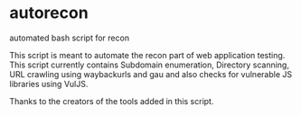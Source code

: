 # autorecon
automated bash script for recon

This script is meant to automate the recon part of web application testing. This script currently contains Subdomain enumeration, Directory scanning, URL crawling using waybackurls and gau and also checks for vulnerable JS libraries using VulJS. 

Thanks to the creators of the tools added in this script.
